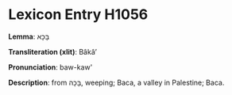 # Lexicon Entry H1056

**Lemma**: בָּכָא

**Transliteration (xlit)**: Bâkâʼ

**Pronunciation**: baw-kaw'

**Description**:
from בָּכָה, weeping; Baca, a valley in Palestine; Baca.

